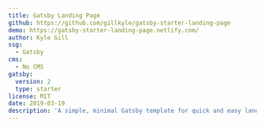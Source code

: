```yaml
---
title: Gatsby Landing Page
github: https://github.com/gillkyle/gatsby-starter-landing-page
demo: https://gatsby-starter-landing-page.netlify.com/
author: Kyle Gill
ssg:
  - Gatsby
cms:
  - No CMS
gatsby:
  version: 2
  type: starter
license: MIT
date: 2019-03-19
description: 'A simple, minimal Gatsby template for quick and easy landing pages.'
---
```

